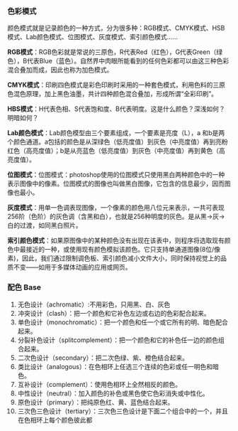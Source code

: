### 色彩模式

颜色模式就是记录颜色的一种方式，分为很多种：RGB模式、CMYK模式、HSB模式、Lab颜色模式、位图模式、灰度模式、索引颜色模式……

**RGB模式**：RGB色彩就是常说的三原色，R代表Red（红色），G代表Green（绿色），B代表Blue（蓝色）。自然界中肉眼所能看到的任何色彩都可以由这三种色彩混合叠加而成，因此也称为加色模式。

**CMYK模式**：印刷四色模式是彩色印刷时采用的一种套色模式，利用色料的三原色混色原理，加上黑色油墨，共计四种颜色混合叠加，形成所谓“全彩印刷”。

**HBS模式**：H代表色相、S代表饱和度、B代表明度。这是什么颜色？深浅如何？明暗如何？

**Lab颜色模式**：Lab颜色模型由三个要素组成，一个要素是亮度（L），a 和b是两个颜色通道。a包括的颜色是从深绿色（低亮度值）到灰色（中亮度值）再到亮粉红色（高亮度值）；b是从亮蓝色（低亮度值）到灰色（中亮度值）再到黄色（高亮度值）。

**位图模式**：位图模式：photoshop使用的位图模式只使用黑白两种颜色中的一种表示图像中的像素。位图模式的图像也叫做黑白图像，它包含的信息最少，因而图像也最小。

**灰度模式**：用单一色调表现图像，一个像素的颜色用八位元来表示，一共可表现256阶（色阶）的灰色调（含黑和白），也就是256种明度的灰色。是从黑→灰→白的过渡，如同黑白照片。

**索引颜色模式**：如果原图像中的某种颜色没有出现在该表中，则程序将选取现有颜色中最接近的一种，或使用现有颜色模拟该颜色。它只支持单通道图像(8位/像素)，因此，我们通过限制调色板、索引颜色减小文件大小，同时保持视觉上的品质不变——如用于多媒体动画的应用或网页。


### 配色 Base

1.  无色设计（achromatic）:不用彩色，只用黑、白、灰色
2.  冲突设计（clash）：把一个颜色和它补色左边或右边的色彩配合起来。
3.  单色设计（monochromatic）：把一个颜色和任一个或它所有的明、暗色配合起来。
4.  分裂补色设计（splitcomplement）：把一个颜色和它的补色任一边的颜色组合起来。
5.  二次色设计（secondary）：把二次色绿、紫、橙色结合起来。
6.  类比设计（analogous）：在色相环上任选三个连续的色彩或任一明色和暗色。
7.  互补设计（complement）：使用色相环上全然相反的颜色。
8.  中性设计（neutral）：加入颜色的补色或黑色使它色彩消失或中性化。
9.  原色设计（primary）：把纯原色红、黄、蓝色结合起来。
10. 三次色三色设计（tertiary）：三次色三色设计是下面二个组合中的一个，并且在色相环上每个颜色彼此都


